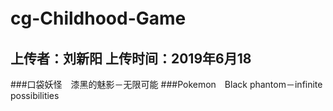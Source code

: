 # cg-Childhood-Game　
## 上传者：刘新阳  上传时间：2019年6月18
###口袋妖怪　漆黑的魅影－无限可能
###Pokemon　Black phantom－infinite possibilities
